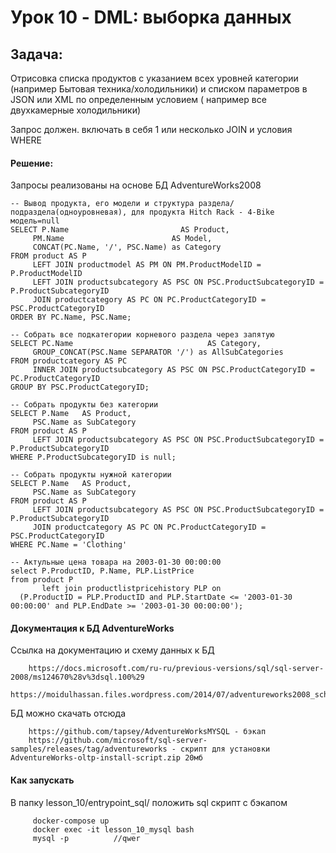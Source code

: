 # Урок 10 - DML: выборка данных   

## Задача:

Отрисовка списка продуктов с указанием всех уровней категории (например Бытовая техника/холодильники)
и списком параметров в JSON или XML по определенным условием ( например все двухкамерные холодильники)

Запрос должен. включать в себя 1 или несколько JOIN и условия WHERE

#### Решение:
Запросы реализованы на основе БД AdventureWorks2008

    -- Вывод продукта, его модели и структура раздела/подраздела(одноуровневая), для продукта Hitch Rack - 4-Bike модель=null
    SELECT P.Name                         AS Product,
         PM.Name                        AS Model,
         CONCAT(PC.Name, '/', PSC.Name) as Category
    FROM product AS P
         LEFT JOIN productmodel AS PM ON PM.ProductModelID = P.ProductModelID
         LEFT JOIN productsubcategory AS PSC ON PSC.ProductSubcategoryID = P.ProductSubcategoryID
         JOIN productcategory AS PC ON PC.ProductCategoryID = PSC.ProductCategoryID
    ORDER BY PC.Name, PSC.Name;
  
    -- Собрать все подкатегории корневого раздела через запятую
    SELECT PC.Name                              AS Category,
         GROUP_CONCAT(PSC.Name SEPARATOR '/') as AllSubCategories
    FROM productcategory AS PC
         INNER JOIN productsubcategory AS PSC ON PSC.ProductCategoryID = PC.ProductCategoryID
    GROUP BY PSC.ProductCategoryID;
  
    -- Собрать продукты без категории
    SELECT P.Name   AS Product,
         PSC.Name as SubCategory
    FROM product AS P
         LEFT JOIN productsubcategory AS PSC ON PSC.ProductSubcategoryID = P.ProductSubcategoryID
    WHERE P.ProductSubcategoryID is null;
      
    -- Собрать продукты нужной категории
    SELECT P.Name   AS Product,
         PSC.Name as SubCategory
    FROM product AS P
         LEFT JOIN productsubcategory AS PSC ON PSC.ProductSubcategoryID = P.ProductSubcategoryID
         JOIN productcategory AS PC ON PC.ProductCategoryID = PSC.ProductCategoryID
    WHERE PC.Name = 'Clothing'
    
    -- Актульные цена товара на 2003-01-30 00:00:00 
    select P.ProductID, P.Name, PLP.ListPrice
    from product P
           left join productlistpricehistory PLP on
      (P.ProductID = PLP.ProductID and PLP.StartDate <= '2003-01-30 00:00:00' and PLP.EndDate >= '2003-01-30 00:00:00');

#### Документация к БД AdventureWorks

Ссылка на документацию и схему данных к БД

        https://docs.microsoft.com/ru-ru/previous-versions/sql/sql-server-2008/ms124670%28v%3dsql.100%29
        https://moidulhassan.files.wordpress.com/2014/07/adventureworks2008_schema.gif

БД можно скачать отсюда 

        https://github.com/tapsey/AdventureWorksMYSQL - бэкап
        https://github.com/microsoft/sql-server-samples/releases/tag/adventureworks - скрипт для установки AdventureWorks-oltp-install-script.zip 20мб
         
#### Как запускать
В папку lesson_10/entrypoint_sql/ положить sql скрипт с бэкапом

         docker-compose up
         docker exec -it lesson_10_mysql bash
         mysql -p          //qwer